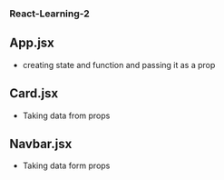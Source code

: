 ### React-Learning-2

## App.jsx

- creating state and function and passing it as a prop

## Card.jsx

- Taking data from props

## Navbar.jsx

- Taking data form props
